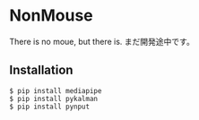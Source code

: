 # NonMouse
There is no moue, but there is.
まだ開発途中です。

## Installation
```sh:Install
$ pip install mediapipe  
$ pip install pykalman  
$ pip install pynput  
```

